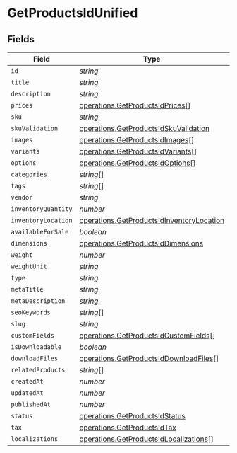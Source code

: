 # GetProductsIdUnified


## Fields

| Field                                                                                                  | Type                                                                                                   | Required                                                                                               | Description                                                                                            |
| ------------------------------------------------------------------------------------------------------ | ------------------------------------------------------------------------------------------------------ | ------------------------------------------------------------------------------------------------------ | ------------------------------------------------------------------------------------------------------ |
| `id`                                                                                                   | *string*                                                                                               | :heavy_minus_sign:                                                                                     | N/A                                                                                                    |
| `title`                                                                                                | *string*                                                                                               | :heavy_minus_sign:                                                                                     | N/A                                                                                                    |
| `description`                                                                                          | *string*                                                                                               | :heavy_minus_sign:                                                                                     | N/A                                                                                                    |
| `prices`                                                                                               | [operations.GetProductsIdPrices](../../models/operations/getproductsidprices.md)[]                     | :heavy_minus_sign:                                                                                     | N/A                                                                                                    |
| `sku`                                                                                                  | *string*                                                                                               | :heavy_minus_sign:                                                                                     | N/A                                                                                                    |
| `skuValidation`                                                                                        | [operations.GetProductsIdSkuValidation](../../models/operations/getproductsidskuvalidation.md)         | :heavy_minus_sign:                                                                                     | N/A                                                                                                    |
| `images`                                                                                               | [operations.GetProductsIdImages](../../models/operations/getproductsidimages.md)[]                     | :heavy_minus_sign:                                                                                     | N/A                                                                                                    |
| `variants`                                                                                             | [operations.GetProductsIdVariants](../../models/operations/getproductsidvariants.md)[]                 | :heavy_minus_sign:                                                                                     | N/A                                                                                                    |
| `options`                                                                                              | [operations.GetProductsIdOptions](../../models/operations/getproductsidoptions.md)[]                   | :heavy_minus_sign:                                                                                     | N/A                                                                                                    |
| `categories`                                                                                           | *string*[]                                                                                             | :heavy_minus_sign:                                                                                     | N/A                                                                                                    |
| `tags`                                                                                                 | *string*[]                                                                                             | :heavy_minus_sign:                                                                                     | N/A                                                                                                    |
| `vendor`                                                                                               | *string*                                                                                               | :heavy_minus_sign:                                                                                     | N/A                                                                                                    |
| `inventoryQuantity`                                                                                    | *number*                                                                                               | :heavy_minus_sign:                                                                                     | N/A                                                                                                    |
| `inventoryLocation`                                                                                    | [operations.GetProductsIdInventoryLocation](../../models/operations/getproductsidinventorylocation.md) | :heavy_minus_sign:                                                                                     | N/A                                                                                                    |
| `availableForSale`                                                                                     | *boolean*                                                                                              | :heavy_minus_sign:                                                                                     | N/A                                                                                                    |
| `dimensions`                                                                                           | [operations.GetProductsIdDimensions](../../models/operations/getproductsiddimensions.md)               | :heavy_minus_sign:                                                                                     | N/A                                                                                                    |
| `weight`                                                                                               | *number*                                                                                               | :heavy_minus_sign:                                                                                     | N/A                                                                                                    |
| `weightUnit`                                                                                           | *string*                                                                                               | :heavy_minus_sign:                                                                                     | N/A                                                                                                    |
| `type`                                                                                                 | *string*                                                                                               | :heavy_minus_sign:                                                                                     | N/A                                                                                                    |
| `metaTitle`                                                                                            | *string*                                                                                               | :heavy_minus_sign:                                                                                     | N/A                                                                                                    |
| `metaDescription`                                                                                      | *string*                                                                                               | :heavy_minus_sign:                                                                                     | N/A                                                                                                    |
| `seoKeywords`                                                                                          | *string*[]                                                                                             | :heavy_minus_sign:                                                                                     | N/A                                                                                                    |
| `slug`                                                                                                 | *string*                                                                                               | :heavy_minus_sign:                                                                                     | N/A                                                                                                    |
| `customFields`                                                                                         | [operations.GetProductsIdCustomFields](../../models/operations/getproductsidcustomfields.md)[]         | :heavy_minus_sign:                                                                                     | N/A                                                                                                    |
| `isDownloadable`                                                                                       | *boolean*                                                                                              | :heavy_minus_sign:                                                                                     | N/A                                                                                                    |
| `downloadFiles`                                                                                        | [operations.GetProductsIdDownloadFiles](../../models/operations/getproductsiddownloadfiles.md)[]       | :heavy_minus_sign:                                                                                     | N/A                                                                                                    |
| `relatedProducts`                                                                                      | *string*[]                                                                                             | :heavy_minus_sign:                                                                                     | N/A                                                                                                    |
| `createdAt`                                                                                            | *number*                                                                                               | :heavy_minus_sign:                                                                                     | N/A                                                                                                    |
| `updatedAt`                                                                                            | *number*                                                                                               | :heavy_minus_sign:                                                                                     | N/A                                                                                                    |
| `publishedAt`                                                                                          | *number*                                                                                               | :heavy_minus_sign:                                                                                     | N/A                                                                                                    |
| `status`                                                                                               | [operations.GetProductsIdStatus](../../models/operations/getproductsidstatus.md)                       | :heavy_minus_sign:                                                                                     | N/A                                                                                                    |
| `tax`                                                                                                  | [operations.GetProductsIdTax](../../models/operations/getproductsidtax.md)                             | :heavy_minus_sign:                                                                                     | N/A                                                                                                    |
| `localizations`                                                                                        | [operations.GetProductsIdLocalizations](../../models/operations/getproductsidlocalizations.md)[]       | :heavy_minus_sign:                                                                                     | N/A                                                                                                    |